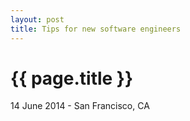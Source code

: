 ```yaml
---
layout: post
title: Tips for new software engineers
---
```


{{ page.title }}
================

<p class="meta">14 June 2014 - San Francisco, CA</p>

